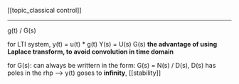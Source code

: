 [[topic_classical control]]
****
g(t) / G(s)

for LTI system, 
y(t) = u(t) * g(t)
Y(s) = U(s) G(s) 
**the advantage of using Laplace transform, to avoid convolution in time domain**

for G(s):
can always be writtern in the form: G(s) = N(s) / D(s), 
D(s) has poles in the rhp --> y(t) goses to **infinity**, [[stability]]
